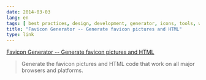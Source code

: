 ```yaml
---
date: 2014-03-03
lang: en
tags: [ best practices, design, development, generator, icons, tools, web ]
title: "Favicon Generator -- Generate favicon pictures and HTML"
type: link
---
```


[Favicon Generator -- Generate favicon pictures and
HTML](http://realfavicongenerator.net/)

> Generate the favicon pictures and HTML code that work on all major
> browsers and platforms.

